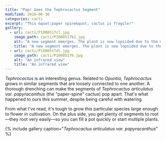 ```yaml
---
title: "Pop! Goes the Tephrocactus Segment"
modified: 2016-06-30
categories: cacti
excerpt: "This &quot;paper spine&quot; cactus is fragile!"
gallery:
  - url: cacti/P1000517cl.jpg
    image_path: cacti/P1000517b2.jpg
    alt: "A new segment emerges. The plant is now lopsided due to the missing segment!"
    title: "A new segment emerges. The plant is now lopsided due to the missing segment!"
  - url: cacti/P1000517dl.jpg
    image_path: cacti/P1000517b.jpg
    alt: "An infrared view"
    title: "An infrared view"
---
```


*Tephrocactus* is an interesting genus. Related to *Opuntia*, *Tephrocactus* grows in similar segments that are loosely connected to one another. A thorough drenching can make the segments of *Tephrocactus articulatus var. papyracanthus* (the "paper-spine" cactus) pop apart. That's what happened to ours this summer, despite being careful with watering.

From what I've read, it's tough to grow this particular species large enough to flower in cultivation. On the plus side, you get plenty of segments to root—they root very easily—so you can fill a pot quickly or start multiple plants.

{% include gallery caption="*Tephrocactus articulatus var. papyracanthus*" %}
